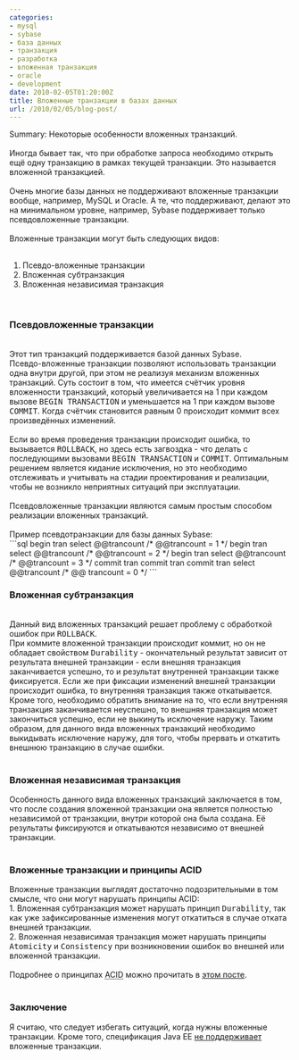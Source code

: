 ```yaml
---
categories:
- mysql
- sybase
- база данных
- транзакция
- разработка
- вложенная транзакция
- oracle
- development
date: 2010-02-05T01:20:00Z
title: Вложенные транзакции в базах данных
url: /2010/02/05/blog-post/
---
```


Summary: Некоторые особенности вложенных транзакций.<br />
<br />
Иногда бывает так, что при обработке запроса необходимо открыть ещё одну транзакцию в рамках текущей транзакции. Это называется вложенной транзакцией. <br />
<br />
Очень многие базы данных не поддерживают вложенные транзакции вообще, например, MySQL и Oracle. А те, что поддерживают, делают это на минимальном уровне, например, Sybase поддерживает только псевдовложенные транзакции.<br />
<br />
Вложенные транзакции могут быть следующих видов:<br />
<br />
<ol><li>Псевдо-вложенные транзакции</li>
<li>Вложенная субтранзакция</li>
<li>Вложенная независимая транзакция</li>
</ol><br />
<h3>Псевдовложенные транзакции</h3><br />
Этот тип транзакций поддерживается базой данных Sybase.<br />
Псевдо-вложенные транзакции позволяют использовать транзакции одна внутри другой, при этом не реализуя механизм вложенных транзакций. Суть состоит в том, что имеется счётчик уровня вложенности транзакций, который увеличивается на 1 при каждом вызове <tt>BEGIN TRANSACTION</tt> и уменьшается на 1 при каждом вызове <tt>COMMIT</tt>. Когда счётчик становится равным 0 происходит коммит всех произведённых изменений.<br />
<br />
Если во время проведения транзакции происходит ошибка, то вызывается <tt>ROLLBACK</tt>, но здесь есть загвоздка - что делать с последующими вызовами <tt>BEGIN TRANSACTION</tt>  и <tt>COMMIT</tt>. Оптимальным решением является кидание исключения, но это необходимо отслеживать и учитывать на стадии проектирования и реализации, чтобы не возникло неприятных ситуаций при эксплуатации.<br />
<br />
Псевдовложенные транзакции являются самым простым способом реализации вложенных транзакций.<br />
<br />
Пример псевдотранзакции для базы данных Sybase:<br />
```sql
begin tran
    select @@trancount
    /* @@trancount = 1 */
    begin tran
        select @@trancount
        /* @@trancount = 2 */
        begin tran
            select @@trancount
            /* @@trancount = 3 */
        commit tran
    commit tran
commit tran
select @@trancount
/* @@ trancount = 0 */
```

<h3>Вложенная субтранзакция</h3><br />
Данный вид вложенных транзакций решает проблему с обработкой ошибок при <tt>ROLLBACK</tt>. <br />
При коммите вложенной транзакции происходит коммит, но он не обладает свойством <tt>Durability</tt> - окончательный результат зависит от результата внешней транзакции - если внешняя транзакция заканчивается успешно, то и результат внутренней транзакции также фиксируется. Если же при фиксации изменений внешней транзакции происходит ошибка, то внутренняя транзакция также откатывается. Кроме того, необходимо обратить внимание на то, что если внутренняя транзакция заканчивается неуспешно, то внешняя транзакция может закончиться успешно, если не выкинуть исключение наружу. Таким образом, для данного вида вложенных транзакций необходимо выкидывать исключение наружу, для того, чтобы прервать и откатить внешнюю транзакцию в случае ошибки.<br />
<br />
<h3>Вложенная независимая транзакция</h3>Особенность данного вида вложенных транзакций заключается в том, что после создания вложенной транзакции она является полностью независимой от транзакции, внутри которой она была создана. Её результаты фиксируются и откатываются независимо от внешней транзакции.<br />
<br />
<h3>Вложенные транзакции и принципы ACID</h3>Вложенные транзакции выглядят достаточно подозрительными в том смысле, что они могут нарушать принципы ACID: <br />
1. Вложенная субтранзакция может нарушать принцип <tt>Durability</tt>, так как уже зафиксированные изменения могут откатиться в случае отката внешней транзакции.<br />
2. Вложенная независимая транзакция может нарушать принципы <tt>Atomicity</tt> и <tt>Consistency</tt> при возникновении ошибок во внешней или вложенной транзакции.<br />
<br />
Подробнее о принципах <abbr title="Atomicity, Consistency, Isolation, Durability">ACID</abbr> можно прочитать в <a href="http://atamanenko.blogspot.com/2009/04/blog-post_24.html">этом посте</a>.<br />
<br />
<h3>Заключение</h3>Я считаю, что следует избегать ситуаций, когда нужны вложенные транзакции. Кроме того, спецификация Java EE <a href="http://java.sun.com/javaee/6/docs/api/javax/ejb/TransactionAttributeType.html">не поддерживает</a> вложенные транзакции.